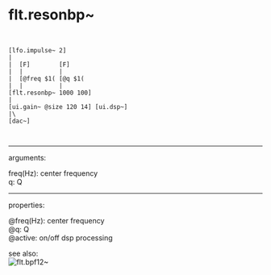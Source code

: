 # flt.resonbp~

```


[lfo.impulse~ 2]
|
|  [F]        [F]
|  |          |
|  [@freq $1( [@q $1(
|  |          |
[flt.resonbp~ 1000 100]
|
[ui.gain~ @size 120 14] [ui.dsp~]
|\
[dac~]

            
```
---
arguments:

freq(Hz): center
            frequency<br>
q: Q<br>

---
properties:

@freq(Hz): center frequency<br>
@q: 
            Q<br>
@active: on/off dsp
            processing<br>

see also:<br>
![flt.bpf12~]("img/object_flt.bpf12~.png")
